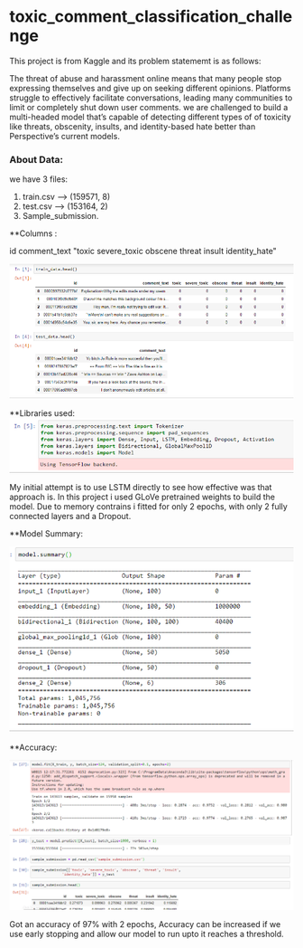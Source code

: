 # __toxic_comment_classification_challenge__

This project is from Kaggle and its problem statememt is as follows:

The threat of abuse and harassment online means that many people stop expressing themselves and give up on seeking different opinions. Platforms struggle to effectively facilitate conversations, leading many communities to limit or completely shut down user comments.
we are challenged to build a multi-headed model that’s capable of detecting different types of of toxicity like threats, obscenity, insults, and identity-based hate better than Perspective’s current models.

### About Data:

we have 3 files:
1. train.csv --> (159571, 8)
2. test.csv  --> (153164, 2)
3. Sample_submission.

**Columns :

id 
comment_text
"toxic 
severe_toxic
obscene
threat
insult
identity_hate"

![center](./images/data.png)

**Libraries used:
![center](./images/libs.png)

My initial attempt is to use LSTM directly to see how effective was that approach is. In this project i used GLoVe pretrained weights to build the model. Due to memory contrains i fitted for only 2 epochs, with only 2 fully connected layers and a Dropout.

**Model Summary:

![center](./images/model.png)

**Accuracy:

![center](./images/result.png)

Got an accuracy of 97% with 2 epochs, Accuracy can be increased if we use early stopping and allow our model to run upto it reaches a threshold.
